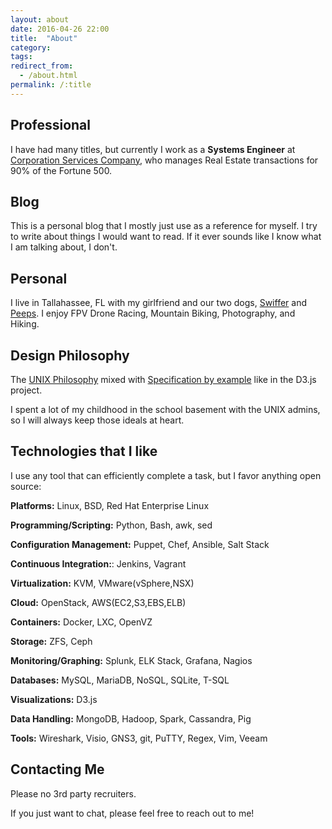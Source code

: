 ```yaml
---
layout: about
date: 2016-04-26 22:00
title:  "About"
category: 
tags: 
redirect_from:
  - /about.html
permalink: /:title
---
```


Professional
------------
I have had many titles, but currently I work as a **Systems Engineer** at [Corporation Services Company](https://www.cscglobal.com/service/cls/real-estate-recording-services), who manages Real Estate transactions for 90% of the Fortune 500.

Blog
----
This is a personal blog that I mostly just use as a reference for myself. I try to write about things I would want to read. If it ever sounds like I know what I am talking about, I don't.

Personal
--------
I live in Tallahassee, FL with my girlfriend and our two dogs, [Swiffer](https://www.graysonskent.com/assets/images/swiffer.jpg) and [Peeps](https://www.graysonskent.com/assets/images/peeps.JPG). I enjoy FPV Drone Racing, Mountain Biking, Photography, and Hiking.

Design Philosophy
-----------------
The [UNIX Philosophy](http://wiki.c2.com/?UnixDesignPhilosophy) mixed with [Specification by example](https://en.wikipedia.org/wiki/Specification_by_example) like in the D3.js project. 

I spent a lot of my childhood in the school basement with the UNIX admins, so I will always keep those ideals at heart.

Technologies that I like
------------
I use any tool that can efficiently complete a task, but I favor anything open source:

**Platforms:** Linux, BSD, Red Hat Enterprise Linux

**Programming/Scripting:** Python, Bash, awk, sed

**Configuration Management:** Puppet, Chef, Ansible, Salt Stack

**Continuous Integration:**: Jenkins, Vagrant

**Virtualization:** KVM, VMware(vSphere,NSX)

**Cloud:** OpenStack, AWS(EC2,S3,EBS,ELB)

**Containers:** Docker, LXC, OpenVZ

**Storage:** ZFS, Ceph

**Monitoring/Graphing:** Splunk, ELK Stack, Grafana, Nagios

**Databases:** MySQL, MariaDB, NoSQL, SQLite, T-SQL

**Visualizations:** D3.js

**Data Handling:** MongoDB, Hadoop, Spark, Cassandra, Pig

**Tools:** Wireshark, Visio, GNS3, git, PuTTY, Regex, Vim, Veeam

Contacting Me
---
Please no 3rd party recruiters.

If you just want to chat, please feel free to reach out to me!
